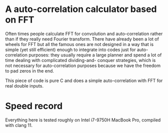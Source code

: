 A auto-correlation calculator based on FFT
==========================================

Often times people calculate FFT for convolution and auto-correlation 
rather than if they really need Fourier transform. There have already 
been a lot of wheels for FFT but all the famous ones are not designed 
in a way that is simple (yet still efficient) enough to integrate into
codes just for auto-correlation purposes: they usually require a large
planner and spend a lot of time dealing with complicated dividing-and-
conquer strategies, which is not necessary for auto-correlation purposes
because we have the freedom to pad zeros in the end. 

This piece of code is pure C and does a simple auto-correlation with
FFT for real double inputs.

Speed record
============
Everything here is tested roughly on Intel i7-9750H MacBook Pro, compiled with 
clang 11.
